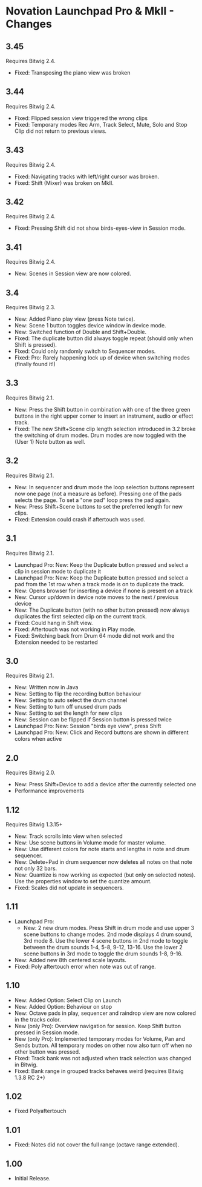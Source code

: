 # Novation Launchpad Pro & MkII - Changes

## 3.45

Requires Bitwig 2.4.

* Fixed: Transposing the piano view was broken

## 3.44

Requires Bitwig 2.4.

* Fixed: Flipped session view triggered the wrong clips
* Fixed: Temporary modes Rec Arm, Track Select, Mute, Solo and Stop Clip did not return to previous views.

## 3.43

Requires Bitwig 2.4.

* Fixed: Navigating tracks with left/right cursor was broken.
* Fixed: Shift (Mixer) was broken on MkII.

## 3.42

Requires Bitwig 2.4.

* Fixed: Pressing Shift did not show birds-eyes-view in Session mode.

## 3.41

Requires Bitwig 2.4.

* New: Scenes in Session view are now colored.

## 3.4

Requires Bitwig 2.3.

* New: Added Piano play view (press Note twice).
* New: Scene 1 button toggles device window in device mode.
* New: Switched function of Double and Shift+Double.
* Fixed: The duplicate button did always toggle repeat (should only when Shift is pressed).
* Fixed: Could only randomly switch to Sequencer modes.
* Fixed: Pro: Rarely happening lock up of device when switching modes (finally found it!)

## 3.3

Requires Bitwig 2.1.

* New: Press the Shift button in combination with one of the three green buttons in the right upper corner to insert an instrument, audio or effect track.
* Fixed: The new Shift+Scene clip length selection introduced in 3.2 broke the switching of drum modes. Drum modes are now toggled with the (User 1) Note button as well.

## 3.2

Requires Bitwig 2.1.

* New: In sequencer and drum mode the loop selection buttons represent now one page (not a measure as before). Pressing one of the pads selects the page. To set a "one pad" loop press the pad again.
* New: Press Shift+Scene buttons to set the preferred length for new clips.
* Fixed: Extension could crash if aftertouch was used.

## 3.1

Requires Bitwig 2.1.

* Launchpad Pro: New: Keep the Duplicate button pressed and select a clip in session mode to duplicate it
* Launchpad Pro: New: Keep the Duplicate button pressed and select a pad from the 1st row when a track mode is on to duplicate the track.
* New: Opens browser for inserting a device if none is present on a track
* New: Cursor up/down in device note moves to the next / previous device
* New: The Duplicate button (with no other button pressed) now always duplicates the first selected clip on the current track.
* Fixed: Could hang in Shift view.
* Fixed: Aftertouch was not working in Play mode.
* Fixed: Switching back from Drum 64 mode did not work and the Extension needed to be restarted

## 3.0

Requires Bitwig 2.1.

* New: Written now in Java
* New: Setting to flip the recording button behaviour
* New: Setting to auto select the drum channel
* New: Setting to turn off unused drum pads
* New: Setting to set the length for new clips
* New: Session can be flipped if Session button is pressed twice
* Launchpad Pro: New: Session "birds eye view", press Shift
* Launchpad Pro: New: Click and Record buttons are shown in different colors when active

## 2.0

Requires Bitwig 2.0.

* New: Press Shift+Device to add a device after the currently selected one
* Performance improvements

## 1.12

Requires Bitwig 1.3.15+

* New: Track scrolls into view when selected
* New: Use scene buttons in Volume mode for master volume.
* New: Use different colors for note starts and lengths in note and drum sequencer.
* New: Delete+Pad in drum sequencer now deletes all notes on that note not only 32 bars.
* New: Quantize is now working as expected (but only on selected notes). Use the properties window to set the quantize amount.
* Fixed: Scales did not update in sequencers.

## 1.11

* Launchpad Pro:
  * New: 2 new drum modes. Press Shift in drum mode and use upper 3 scene buttons to change modes. 2nd mode displays 4 drum sound, 3rd mode 8. Use the lower 4 scene buttons in 2nd mode to toggle between the drum sounds 1-4, 5-8, 9-12, 13-16. Use the lower 2 scene buttons in 3rd mode to toggle the drum sounds 1-8, 9-16.
* New: Added new 8th centered scale layouts.
* Fixed: Poly aftertouch error when note was out of range.

## 1.10

* New: Added Option: Select Clip on Launch
* New: Added Option: Behaviour on stop
* New: Octave pads in play, sequencer and raindrop view are now colored in the tracks color.
* New (only Pro): Overview navigation for session. Keep Shift button pressed in Session mode.
* New (only Pro): Implemented temporary modes for Volume, Pan and Sends button. All temporary modes on other now also turn off when no other button was pressed.
* Fixed: Track bank was not adjusted when track selection was changed in Bitwig.
* Fixed: Bank range in grouped tracks behaves weird (requires Bitwig 1.3.8 RC 2+)

## 1.02

* Fixed Polyaftertouch

## 1.01

* Fixed: Notes did not cover the full range (octave range extended).

## 1.00

* Initial Release.
